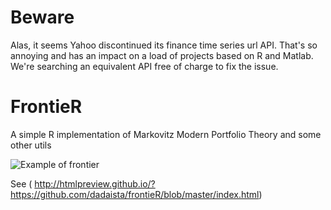 # Beware
Alas, it seems Yahoo discontinued its finance time series url API. That's so annoying and has an impact on a load of projects based on R and Matlab. We're searching an equivalent API free of charge to fix the issue. 

# FrontieR
A simple R implementation of Markovitz Modern Portfolio Theory and some other utils

![Example of frontier](https://raw.githubusercontent.com/dadaista/portfolio/master/frontier.png)


See ( http://htmlpreview.github.io/?https://github.com/dadaista/frontieR/blob/master/index.html)
